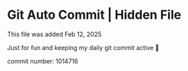 # Git Auto Commit | Hidden File

This file was added Feb 12, 2025

Just for fun and keeping my daily git commit active 🤪

commit number: 1014716
